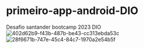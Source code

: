 # primeiro-app-android-DIO
Desafio santander bootcamp 2023 DIO
![402d62b9-f43b-487b-be43-cc313ebda53c](https://github.com/arthurnocetti/primeiro-app-android-DIO/assets/103913244/3fbf906e-9111-4f3e-8252-79fe721fcbb2)
![28f6671b-747e-45c4-84c7-1970a2e54b5f](https://github.com/arthurnocetti/primeiro-app-android-DIO/assets/103913244/f7343dbf-4db4-4931-b33b-747f12cf9bb5)

